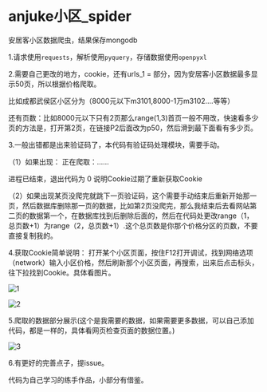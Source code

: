 # anjuke小区_spider
安居客小区数据爬虫，结果保存mongodb

1.请求使用`requests`，解析使用`pyquery`，存储数据使用`openpyxl`


2.需要自己更改的地方，cookie，还有urls_1 = 部分，因为安居客小区数据最多显示50页，所以根据价格爬取。

比如成都武侯区小区分为（8000元以下m3101,8000-1万m3102....等等）

还有页数：比如8000元以下只有2页那么range(1,3)首页一般不用改，快速看多少页的方法是，打开第2页，在链接P2后面改为p50，然后滑到最下面看有多少页。

3.一般出错都是出来验证码了，本代码有验证码处理模块，需要手动。

（1）如果出现：
正在爬取：......

进程已结束，退出代码为 0
说明Cookie过期了重新获取Cookie

（2）如果出现某页没爬完就跳下一页验证码，这个需要手动结束后重新开始那一页，然后数据库删除那一页的数据，比如第2页没爬完，那么我结束后去看网站第二页的数据第一个，在数据库找到后删除后面的，然后在代码处更改range（1，总页数+1）为range（2，总页数+1）.这个总页数是你那个价格分区的页数，不要直接复制我的。

4.获取Cookie简单说明：
打开某个小区页面，按住F12打开调试，找到网络选项（network）输入小区价格，然后刷新那个小区页面，再搜索，出来后点击标头，往下拉找到Cookie。具体看图片。

![1](https://github.com/HSDyz/2024Anjuke-xiaoqu--Python/assets/80035767/89470a47-d481-42a0-9511-883a36ee00b4)

![2](https://github.com/HSDyz/2024Anjuke-xiaoqu--Python/assets/80035767/f354d461-d37d-4295-96dd-8e5a9a7cc18b)


5.爬取的数据部分展示(这个是我需要的数据，如果需要更多数据，可以自己添加代码，都是一样的，具体看网页检查页面的数据位置。)

![3](https://github.com/HSDyz/2024Anjuke-xiaoqu--Python/assets/80035767/17dbb751-15f1-4b98-a76b-17d1078b0d66)


6.有更好的完善点子，提issue。

代码为自己学习的练手作品，小部分有借鉴。







